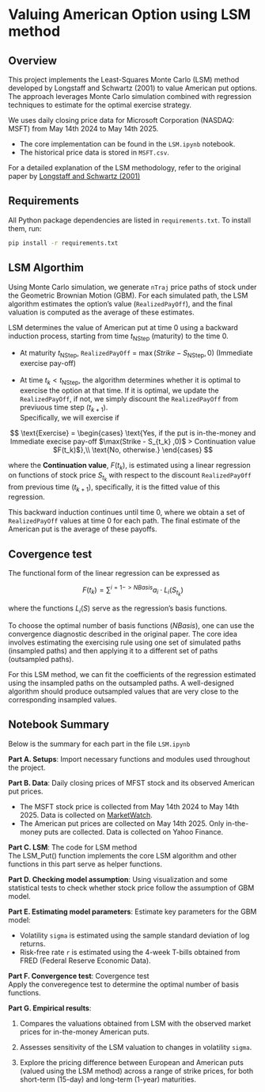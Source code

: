 # Valuing American Option using LSM method

## Overview
This project implements the Least-Squares Monte Carlo (LSM) method developed by Longstaff and Schwartz (2001) to value American put options. The approach leverages Monte Carlo simulation combined with regression techniques to estimate for the optimal exercise strategy.

We uses daily closing price data for Microsoft Corporation (NASDAQ: MSFT) from May 14th 2024 to May 14th 2025.
- The core implementation can be found in the ``LSM.ipynb`` notebook.
- The historical price data is stored in ``MSFT.csv``.

For a detailed explanation of the LSM methodology, refer to the original paper by [Longstaff and Schwartz (2001)](https://www.bing.com/ck/a?!&&p=1d4050da31f5a12d1c027a4b687fdee45f2918c6b2ef22d6747ac59175fa0a21JmltdHM9MTc0ODA0NDgwMA&ptn=3&ver=2&hsh=4&fclid=1822aef0-1d75-6a9b-2f67-bdb71c136b36&psq=longstaff+schwartz+LSM+2001+financial+review&u=a1aHR0cHM6Ly9wZW9wbGUubWF0aC5ldGh6LmNoLyU3RWhqZnVycmVyL3RlYWNoaW5nL0xvbmdzdGFmZlNjaHdhcnR6QW1lcmljYW5PcHRpb25zTGVhc3RTcXVhcmVNb250ZUNhcmxvLnBkZg&ntb=1)

## Requirements

All Python package dependencies are listed in ``requirements.txt``. To install them, run:

```bash
pip install -r requirements.txt
```

## LSM Algorthim 

Using Monte Carlo simulation, we generate ``nTraj`` price paths of stock under the Geometric Brownian Motion (GBM). For each simulated path, the LSM algorithm estimates the option’s value (``RealizedPayOff``), and the final valuation is computed as the average of these estimates.

LSM determines the value of American put at time 0 using a backward induction process, starting from time $t_\text{NStep}$ (maturity) to the time 0. <br>
- At maturity $t_\text{NStep}$, ``RealizedPayOff`` = $\max(Strike - S_\text{NStep}, 0)$ (Immediate exercise pay-off) <br> <br>
- At time $t_k < t_\text{NStep}$, the algorithm determines whether it is optimal to exercise the option at that time. If it is optimal, we update the ``RealizedPayOff``, if not, we simply discount the ``RealizedPayOff`` from previuous time step ($t_{k+1}$). <br>
Specifically, we will exercise if

$$
\text{Exercise} =
\begin{cases}
\text{Yes, if the put is in-the-money and Immediate execise pay-off $\max(Strike - S_{t_k} ,0)$ > Continuation value $F(t_k)$},\\
\text{No, otherwise.}
\end{cases}
$$

where the __Continuation value__, $F(t_k)$, is estimated using a linear regression on functions of stock price $S_{t_k}$ with respect to the discount ``RealizedPayOff`` from previous time ($t_{k+1}$), specifically, it is the fitted value of this regression.

This backward induction continues until time 0, where we obtain a set of ``RealizedPayOff`` values at time 0 for each path. The final estimate of the American put is the average of these payoffs.

## Covergence test
The functional form of the linear regression can be expressed as

$$
F(t_k) = \sum^{i = 1-> NBasis} a_i \cdot L_i(S_{t_k})
$$

where the functions $L_i(S)$ serve as the regression’s basis functions. 

To choose the optimal number of basis functions ($NBasis$), one can use the convergence diagnostic described in the original paper. The core idea involves estimating the exercising rule using one set of simulated paths (insampled paths) and then applying it to a different set of paths (outsampled paths). 

For this LSM method, we can fit the coefficients of the regression estimated using the insampled paths on the outsampled paths. A well-designed algorithm should produce outsampled values that are very close to the corresponding insampled values.


## Notebook Summary
Below is the summary for each part in the file ``LSM.ipynb``

**Part A. Setups**: Import necessary functions and modules used throughout the project.

**Part B. Data**: Daily closing prices of MFST stock and its observed American put prices.
- The MSFT stock price is collected from May 14th 2024 to May 14th 2025. Data is collected on [MarketWatch](https://www.marketwatch.com/investing/stock/MSFT/download-data?startDate=5/14/2024&endDate=5/14/2025).
- The American put prices are collected on May 14th 2025. Only in-the-money puts are collected. Data is collected on Yahoo Finance.

**Part C. LSM**: The code for LSM method <br>
  The LSM_Put() function implements the core LSM algorithm and other functions in this part serve as helper functions.

**Part D. Checking model assumption**: Using visualization and some statistical tests to check whether stock price follow the assumption of GBM model.

**Part E. Estimating model parameters**: Estimate key parameters for the GBM model: <br>
- Volatility ``sigma`` is estimated using the sample standard deviation of log returns. <br>
- Risk-free rate ``r`` is estimated using the 4-week T-bills obtained from FRED (Federal Reserve Economic Data).

**Part F. Convergence test**: Covergence test <br>
Apply the converegence test to determine the optimal number of basis functions.

**Part G. Empirical results**: <br>
1. Compares the valuations obtained from LSM with the observed market prices for in-the-money American puts. <br>

2. Assesses sensitivity of the LSM valuation to changes in volatility ``sigma``.

3. Explore the pricing difference between European and American puts (valued using the LSM method) across a range of strike prices, for both short-term (15-day) and long-term (1-year) maturities.



